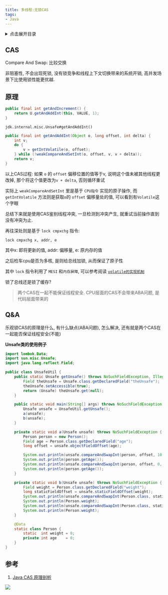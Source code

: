 ```yaml
---
title: 多线程:无锁CAS
tags:
- Java
---
```

<details>
<summary>点击展开目录</summary>
<!-- TOC -->

- [CAS](#cas)
- [原理](#原理)
- [Q&A](#qa)
- [参考](#参考)

<!-- /TOC -->
</details>

## CAS

Compare And Swap: 比较交换

非阻塞性, 不会出现死锁, 没有锁竞争和线程上下文切换带来的系统开销, 高并发场景下比使用锁性能更优越.

## 原理

```Java
public final int getAndIncrement() {
    return U.getAndAddInt(this, VALUE, 1);
}
```

`jdk.internal.misc.Unsafe#getAndAddInt()`
```Java
public final int getAndAddInt(Object o, long offset, int delta) {
    int v;
    do {
        v = getIntVolatile(o, offset);
    } while (!weakCompareAndSetInt(o, offset, v, v + delta));
    return v;
}
```

以上CAS过程: 如果 `o` 的 `offset` 偏移位置的值等于v, 说明这个值未被其他线程更改掉, 那个将这个值更改为`v + delta`, 否则循环重试

实际上 `weakCompareAndSetInt` 里是基于 `CPU指令` 实现的原子操作, 而 `getIntVolatile` 方法则是获取`o`的 `offset` 偏移量处的值, 可以看到有`Volatile`这个字眼

总结下来就是使用CAS鉴别线程冲突, 一旦检测到冲突产生, 就重试当前操作直到没有冲突为止.

再往深处则是基于 `lock cmpxchg` 指令:

`lock cmpxchg x, addr, e`

其中x: 即将更新的值, addr: 偏移量, e: 原内存的值

之后检车cpu是否为多核, 是则给总线加锁, 从而保证了原子性

其中 `lock` 指令利用了 `MESI` 和`内存屏障`, 可以参考阅读 [`volatile的实现机制`](06.volatile.md)

锁了总线还是锁了缓存?

> 两个CAS在一起不能保证线程安全.
> CPU层面的CAS不会带来ABA问题, 是代码层面带来的

## Q&A

乐观锁CAS的原理是什么, 有什么缺点(ABA问题), 怎么解决, 还有就是两个CAS在一起能否保证线程安全(不能)

**Unsafe类的使用例子**

```Java
import lombok.Data;
import sun.misc.Unsafe;
import java.lang.reflect.Field;

public class UnsafeUtil {
    public static Unsafe getUnsafe() throws NoSuchFieldException, IllegalAccessException {
        Field theUnsafe = Unsafe.class.getDeclaredField("theUnsafe");
        theUnsafe.setAccessible(true);
        return (Unsafe) theUnsafe.get(null);
    }

    public static void main(String[] args) throws NoSuchFieldException, IllegalAccessException {
        Unsafe unsafe = UnsafeUtil.getUnsafe();
        a(unsafe);
        b(unsafe);
    }

    private static void a(Unsafe unsafe) throws NoSuchFieldException {
        Person person = new Person();
        Field age = Person.class.getDeclaredField("age");
        long offset = unsafe.objectFieldOffset(age);

        System.out.println(unsafe.compareAndSwapInt(person, offset, 10, 20));
        System.out.println(person.getAge());
        System.out.println(unsafe.compareAndSwapInt(person, offset, 0, 20));
        System.out.println(person.getAge());
    }

    private static void b(Unsafe unsafe) throws NoSuchFieldException {
        Field weight = Person.class.getDeclaredField("weight");
        long staticFieldOffset = unsafe.staticFieldOffset(weight);
        System.out.println(unsafe.compareAndSwapInt(Person.class, staticFieldOffset, 10, 20));
        System.out.println(Person.weight);
        System.out.println(unsafe.compareAndSwapInt(Person.class, staticFieldOffset, 0, 20));
        System.out.println(Person.weight);
    }

    @Data
    static class Person {
        static  int weight = 0;
        private int age    = 0;
    }
}
```

## 参考

1. [Java CAS 原理剖析](https://juejin.im/post/5a73cbbff265da4e807783f5)


[![](https://static.segmentfault.com/v-5b1df2a7/global/img/creativecommons-cc.svg)](https://creativecommons.org/licenses/by-nc-nd/4.0/)
